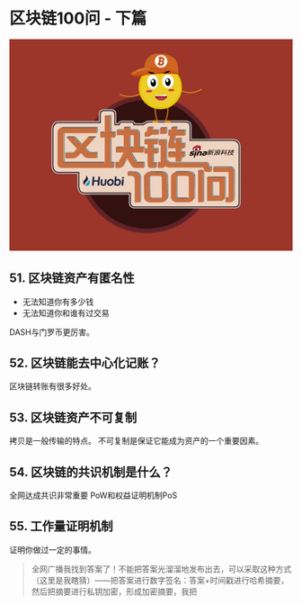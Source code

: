 # 区块链100问 - 下篇
![区块链100问](https://raw.githubusercontent.com/LittleNewton/LittleNewton_Figures_References/master/Blockchain_Research/2018-04-08_162447%20%E5%8C%BA%E5%9D%97%E9%93%BE100%E8%AE%B2.png)

## 51. 区块链资产有匿名性
- 无法知道你有多少钱
- 无法知道你和谁有过交易

DASH与门罗币更厉害。

## 52. 区块链能去中心化记账？
区块链转账有很多好处。

## 53. 区块链资产不可复制
拷贝是一般传输的特点。
不可复制是保证它能成为资产的一个重要因素。

## 54. 区块链的共识机制是什么？
全网达成共识非常重要
PoW和权益证明机制PoS

## 55. 工作量证明机制
证明你做过一定的事情。
> 全网广播我找到答案了！不能把答案光溜溜地发布出去，可以采取这种方式（这里是我瞎猜）——把答案进行数字签名：答案+时间戳进行哈希摘要，然后把摘要进行私钥加密，形成加密摘要，我把
